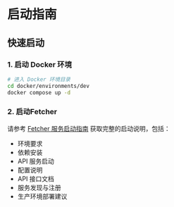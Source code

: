 # 启动指南

## 快速启动

### 1. 启动 Docker 环境

```bash
# 进入 Docker 环境目录
cd docker/environments/dev
docker compose up -d
```

### 2. 启动Fetcher
请参考 [Fetcher 服务启动指南](Fetcher/README.md) 获取完整的启动说明，包括：

- 环境要求
- 依赖安装
- API 服务启动
- 配置说明
- API 接口文档
- 服务发现与注册
- 生产环境部署建议
